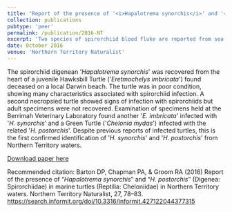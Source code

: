 ```yaml
---
title: "Report of the presence of '<i>Hapalotrema synorchis</i>' and '<i>H. postorchis</i>' (Digenea: Spirorchiidae) in marine turtles (Reptilia: Cheloniidae) in Northern Territory waters"
collection: publications
pubtype: 'peer'
permalink: /publication/2016-NT
excerpt: 'Two species of spirorchiid blood fluke are reported from sea turtles residing in Northern Territory (Australia) waters for the first time.'
date: October 2016
venue: 'Northern Territory Naturalist'
---
```

The spirorchiid digenean '<i>Hapalotrema synorchis</i>' was recovered from the heart of a juvenile Hawksbill Turtle ('<i>Eretmochelys imbricata</i>') found deceased on a local Darwin beach. The turtle was in poor condition, showing many characteristics associated with spirorchiid infection. A second necropsied turtle showed signs of infection with spirorchiids but adult specimens were not recovered. Examination of specimens held at the Berrimah Veterinary Laboratory found another '<i>E. imbricata</i>' infected with '<i>H. synorchis</i>' and a Green Turtle ('<i>Chelonia mydas</i>') infected with the related '<i>H. postorchis</i>'. Despite previous reports of infected turtles, this is the first confirmed identification of '<i>H. synorchis</i>' and '<i>H. postorchis</i>' from Northern Territory waters.

[Download paper here](https://search.informit.org/doi/abs/10.3316/INFORMIT.427122044377315)

Recommended citation: Barton DP, Chapman PA, & Groom RA (2016) Report of the presence of “<i>Hapalotrema synorchis</i>” and “<i>H. postorchis</i>” (Digenea: Spirorchiidae) in marine turtles (Reptilia: Cheloniidae) in Northern Territory waters. Northern Territory Naturalist, 27, 78–83. https://search.informit.org/doi/10.3316/informit.427122044377315
